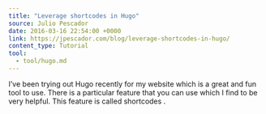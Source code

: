 ```yaml
---
title: "Leverage shortcodes in Hugo"
source: Julio Pescador
date: 2016-03-16 22:54:00 +0000
link: https://jpescador.com/blog/leverage-shortcodes-in-hugo/
content_type: Tutorial
tool:
  - tool/hugo.md 
---
```

I’ve been trying out Hugo recently for my website which is a great and fun tool to use. There is a particular feature that you can use which I find to be very helpful. This feature is called shortcodes . 






